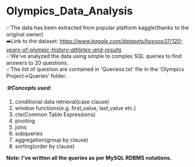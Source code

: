 # Olympics_Data_Analysis
✅The data has been extracted from popular platform kaggle(thanks to the original owner)<br>
➡️Link to the dataset: <i>https://www.kaggle.com/datasets/heesoo37/120-years-of-olympic-history-athletes-and-results</i><br>
✅We've analyzed the data using simple to complex SQL queries to find answers to 20 questions.<br>
✅The list of question are contained in 'Queriess.txt' file in the 'Olympics Project->Queries' folder.<br>

<i>🛠️<b>Concepts used:</b></i>

1. conditional data retrieval(case clause)
2. window functions(e.g. first_value, last_value etc.)
3. cte(Common Table Expressions)
4. pivoting
5. joins
6. subqueries
7. aggregation(group by clause)
8. sorting(order by clause)

<b>Note: I've written all the queries as per MySQL RDBMS notations.<b>
